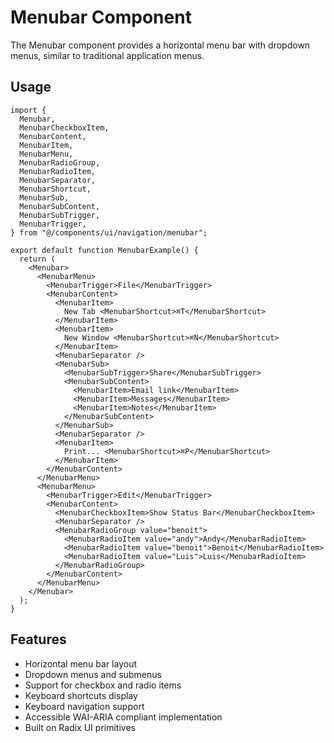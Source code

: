 # Menubar Component

The Menubar component provides a horizontal menu bar with dropdown menus, similar to traditional application menus.

## Usage

```tsx
import {
  Menubar,
  MenubarCheckboxItem,
  MenubarContent,
  MenubarItem,
  MenubarMenu,
  MenubarRadioGroup,
  MenubarRadioItem,
  MenubarSeparator,
  MenubarShortcut,
  MenubarSub,
  MenubarSubContent,
  MenubarSubTrigger,
  MenubarTrigger,
} from "@/components/ui/navigation/menubar";

export default function MenubarExample() {
  return (
    <Menubar>
      <MenubarMenu>
        <MenubarTrigger>File</MenubarTrigger>
        <MenubarContent>
          <MenubarItem>
            New Tab <MenubarShortcut>⌘T</MenubarShortcut>
          </MenubarItem>
          <MenubarItem>
            New Window <MenubarShortcut>⌘N</MenubarShortcut>
          </MenubarItem>
          <MenubarSeparator />
          <MenubarSub>
            <MenubarSubTrigger>Share</MenubarSubTrigger>
            <MenubarSubContent>
              <MenubarItem>Email link</MenubarItem>
              <MenubarItem>Messages</MenubarItem>
              <MenubarItem>Notes</MenubarItem>
            </MenubarSubContent>
          </MenubarSub>
          <MenubarSeparator />
          <MenubarItem>
            Print... <MenubarShortcut>⌘P</MenubarShortcut>
          </MenubarItem>
        </MenubarContent>
      </MenubarMenu>
      <MenubarMenu>
        <MenubarTrigger>Edit</MenubarTrigger>
        <MenubarContent>
          <MenubarCheckboxItem>Show Status Bar</MenubarCheckboxItem>
          <MenubarSeparator />
          <MenubarRadioGroup value="benoit">
            <MenubarRadioItem value="andy">Andy</MenubarRadioItem>
            <MenubarRadioItem value="benoit">Benoit</MenubarRadioItem>
            <MenubarRadioItem value="Luis">Luis</MenubarRadioItem>
          </MenubarRadioGroup>
        </MenubarContent>
      </MenubarMenu>
    </Menubar>
  );
}
```

## Features

- Horizontal menu bar layout
- Dropdown menus and submenus
- Support for checkbox and radio items
- Keyboard shortcuts display
- Keyboard navigation support
- Accessible WAI-ARIA compliant implementation
- Built on Radix UI primitives
